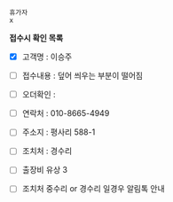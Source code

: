 ```
휴가자
x
```

**접수시 확인 목록**
- [x] 고객명 : 이승주
- [ ] 접수내용 : 덮어 씌우는 부분이 떨어짐
- [ ] 오더확인 : 
- [ ] 연락처 : 010-8665-4949
- [ ] 주소지 : 평사리 588-1
- [ ] 조치처 : 경수리
- [ ] 출장비 유상 3
- [ ] 조치처 중수리 or 경수리 일경우 알림톡 안내

